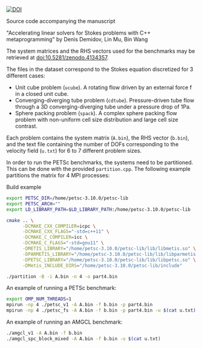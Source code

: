 [![DOI](https://zenodo.org/badge/DOI/10.5281/zenodo.4134357.svg)](https://doi.org/10.5281/zenodo.4134357)

Source code accompanying the manuscript

"Accelerating linear solvers for Stokes problems with C++ metaprogramming"
by Denis Demidov, Lin Mu, Bin Wang

The system matrices and the RHS vectors used for the benchmarks may be
retrieved at [doi:10.5281/zenodo.4134357](https://doi.org/10.5281/zenodo.4134357).

The files in the dataset correspond to the Stokes equation discretized for 3 different cases:

* Unit cube problem (`ucube`). A rotating flow driven by an external force f in a closed unit cube.
* Converging-diverging tube problem (`cdtube`). Pressure-driven tube flow through a 3D converging-diverging tube under a pressure drop of 1Pa.
* Sphere packing problem (`spack`). A complex sphere packing flow problem with non-uniform cell size distribution and large cell size contrast.

Each problem contains the system matrix (`A.bin`), the RHS vector (`b.bin`),
and the text file containing the number of DOFs corresponding to the velocity
field (`u.txt`) for 6 to 7 different problem sizes.

In order to run the PETSc benchmarks, the systems need to be partitioned. This
can be done with the provided `partition.cpp`. The following example partitions
the matrix for 4 MPI processes:

Build example
```sh
export PETSC_DIR=/home/petsc-3.10.0/petsc-lib
export PETSC_ARCH=""
export LD_LIBRARY_PATH=$LD_LIBRARY_PATH:/home/petsc-3.10.0/petsc-lib

cmake .. \
      -DCMAKE_CXX_COMPILER=icpc \
      -DCMAKE_CXX_FLAGS="-std=c++11" \
      -DCMAKE_C_COMPILER=icc \
      -DCMAKE_C_FLAGS="-std=gnu11" \
      -DMETIS_LIBRARY="/home/petsc-3.10.0/petsc-lib/lib/libmetis.so" \
      -DPARMETIS_LIBRARY="/home/petsc-3.10.0/petsc-lib/lib/libparmetis.so" \
      -DPETSC_LIBRARY="/home/petsc-3.10.0/petsc-lib/lib/libpetsc.so" \
      -DMetis_INCLUDE_DIRS="/home/petsc-3.10.0/petsc-lib/include"
```

```sh
./partition -B -i A.bin -n 4 -o part4.bin
```

An example of running a PETSc benchmark:
```sh
export OMP_NUM_THREADS=1
mpirun -np 4 ./petsc_v1 -A A.bin -f b.bin -p part4.bin
mpirun -np 4 ./petsc_fs -A A.bin -f b.bin -p part4.bin -u $(cat u.txt)
```

An example of running an AMGCL benchmark:
```sh
./amgcl_v1 -A A.bin -f b.bin
./amgcl_spc_block_mixed -A A.bin -f b.bin -u $(cat u.txt)
```
